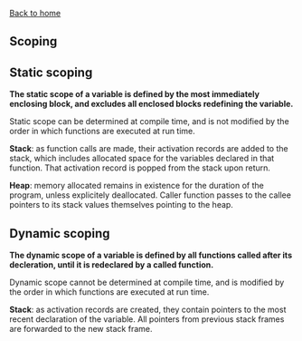 [Back to home](https://npapernot.github.io/programming-languages)

## Scoping

## Static scoping

**The static scope of a variable is defined by the most
immediately enclosing block, and excludes all enclosed
blocks redefining the variable.**

Static scope can be determined at compile time, and is
not modified by the order in which functions are executed
at run time. 

**Stack**: as function calls are made, their activation
records are added to the stack, which includes allocated
space for the variables declared in that function. That
activation record is popped from the stack upon return.

**Heap**: memory allocated remains in existence for the
duration of the program, unless explicitely deallocated.
Caller function passes to the callee pointers to its
stack values themselves pointing to the heap. 

## Dynamic scoping

**The dynamic scope of a variable is defined by all
functions called after its decleration, until it is
redeclared by a called function.**

Dynamic scope cannot be determined at compile time, and
is modified by the order in which functions are executed
at run time. 

**Stack**: as activation records are created, they
contain pointers to the most recent declaration of the
variable. All pointers from previous stack frames
are forwarded to the new stack frame. 
